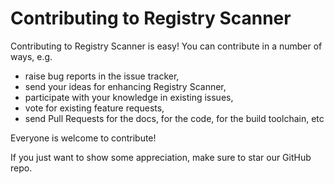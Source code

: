# Contributing to Registry Scanner

Contributing to Registry Scanner is easy! You can contribute in a number of
ways, e.g.

* raise bug reports in the issue tracker,
* send your ideas for enhancing Registry Scanner,
* participate with your knowledge in existing issues,
* vote for existing feature requests,
* send Pull Requests for the docs, for the code, for the build toolchain, etc

Everyone is welcome to contribute!

If you just want to show some appreciation, make sure to star our GitHub repo.